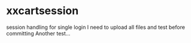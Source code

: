 xxcartsession
=============

session handling for single login 
I need to upload all files and test before committing
Another test...
